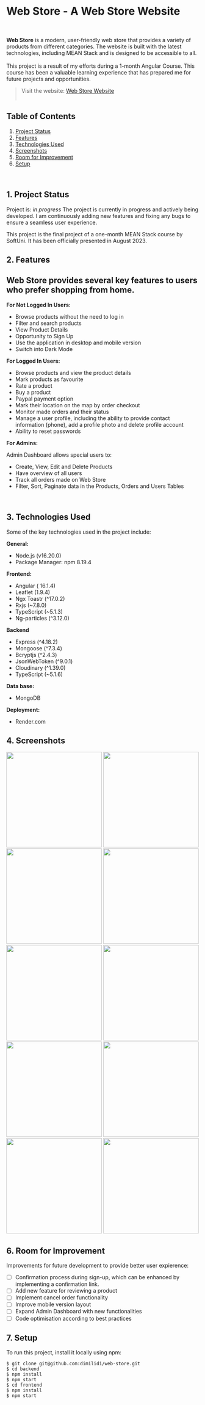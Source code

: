 # Web Store - A Web Store Website

 <br/>


**Web Store** is a modern, user-friendly web store that provides a variety of products from different categories. The website is built with the latest technologies, including MEAN Stack and is designed to be accessible to all. 
 <br/>
 <br/>
 This project is a result of my efforts during a 1-month Angular Course. This course has been a valuable learning experience that has prepared me for future projects and opportunities.
 <br/>

> Visit the website: [Web Store Website](https://web-store-85da.onrender.com/)<br/> <br/>


## Table of Contents

1. [Project Status](#1-project-status)
2. [Features](#2-features)
3. [Technologies Used](#3-technologies-used)
4. [Screenshots](#4-screenshots)
5. [Room for Improvement](#5-room-for-improvement)
6. [Setup](#7-setup)

<br/>

## 1. Project Status

Project is: _in progress_ 
The project is currently in progress and actively being developed. I am continuously adding new features and fixing any bugs to ensure a seamless user experience.

This project is the final project of a one-month MEAN Stack course by SoftUni. It has been officially presented in August 2023. 
<br/>

## 2. Features

## Web Store provides several key features to users who prefer shopping from home. 

**For Not Logged In Users:**

- Browse products without the need to log in
- Filter and search products
- View Product Details
- Opportunity to Sign Up
- Use the application in desktop and mobile version
- Switch into Dark Mode 


**For Logged In Users:**

- Browse products and view the product details 
- Mark products as favourite
- Rate a product
- Buy a product
- Paypal payment option
- Mark their location on the map by order checkout
- Monitor made orders and their status
- Manage a user profile, including the ability to provide contact information (phone), add a profile photo and delete profile account
- Ability to reset passwords

**For Admins:**

Admin Dashboard allows special users to:
- Create, View, Edit and Delete Products
- Have overview of all users 
- Track all orders made on Web Store
- Filter, Sort, Paginate data in the Products, Orders and Users Tables
 <br />


## 3. Technologies Used
 Some of the key technologies used in the project include:

**General:**
- Node.js (v16.20.0)
- Package Manager: npm 8.19.4

**Frontend:**
- Angular ( 16.1.4)
- Leaflet (1.9.4) 
- Ngx Toastr (^17.0.2)
- Rxjs (~7.8.0)
- TypeScript (~5.1.3)
- Ng-particles (^3.12.0)


**Backend**
- Express (^4.18.2)
- Mongoose (^7.3.4)
- Bcryptjs (^2.4.3)
- JsonWebToken (^9.0.1)
- Cloudinary (^1.39.0)
- TypeScript (~5.1.6)

**Data base:**
- MongoDB

**Deployment:**
-  Render.com

## 4. Screenshots

<img src='./frontend/src/assets/screen_1.jpg'  height='250' />
<img src='./frontend/src/assets/screen_2.jpg'  height='250' />
<img src='./frontend/src/assets/screen_3.jpg'  height='250' />
<img src='./frontend/src/assets/screen_4.jpg'  height='250' />
<img src='./frontend/src/assets/screen_5.jpg'  height='250' />
<img src='./frontend/src/assets/screen_6.jpg'  height='250' />
<img src='./frontend/src/assets/screen_7.jpg'  height='250' />
<img src='./frontend/src/assets/screen_8.jpg'  height='250' />
<img src='./frontend/src/assets/screen_9.jpg'  height='250' />
<img src='./frontend/src/assets/screen_10.jpg' height='250' />


## 6. Room for Improvement

 Improvements for future development to provide better user expierence:

- [ ] Confirmation process during sign-up, which can be enhanced by implementing a confirmation link.
- [ ] Add new feature for reviewing a product
- [ ] Implement cancel order functionality
- [ ] Improve mobile version layout
- [ ]  Expand Admin Dashboard with new functionalities
- [ ] Code optimisation according to best practices

## 7. Setup

To run this project, install it locally using npm:

```
$ git clone git@github.com:dimilidi/web-store.git
$ cd backend
$ npm install
$ npm start
$ cd frontend
$ npm install
$ npm start
```


